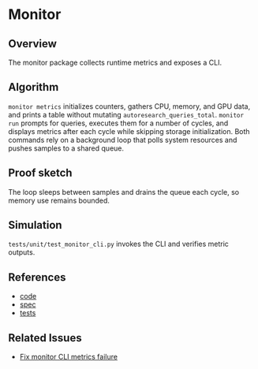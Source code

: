 # Monitor

## Overview
The monitor package collects runtime metrics and exposes a CLI.

## Algorithm
`monitor metrics` initializes counters, gathers CPU, memory, and GPU data,
and prints a table without mutating ``autoresearch_queries_total``.
`monitor run` prompts for queries, executes them for a number of cycles,
and displays metrics after each cycle while skipping storage
initialization. Both commands rely on a background loop that polls system
resources and pushes samples to a shared queue.

## Proof sketch
The loop sleeps between samples and drains the queue each cycle, so
memory use remains bounded.

## Simulation
`tests/unit/test_monitor_cli.py` invokes the CLI and verifies metric
outputs.

## References
- [code](../../src/autoresearch/monitor/)
- [spec](../specs/monitor.md)
- [tests](../../tests/unit/test_monitor_cli.py)

## Related Issues
- [Fix monitor CLI metrics failure][issue]

[issue]: ../../issues/archive/fix-monitor-cli-metrics-failure.md
